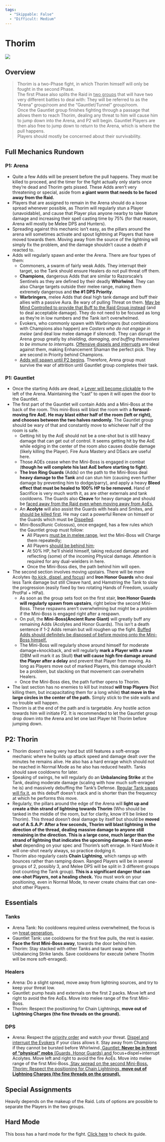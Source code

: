 ```yaml
---
tags:
  - "Skippable: False"
  - "Difficult: Medium"
---
```


# Thorim

![](../img/thorim.png)

## Overview

> Thorim is a two-Phase fight, in which Thorim himself will only be fought in the second Phase.  
> The first Phase also splits the Raid in <ins>two groups</ins> that will have two very different battles to deal with: They will be referred to as the “Arena” group/room and the “Gauntlet/Tunnel” group/room.  
> Once the Gauntlet group finishes fighting through a passage that allows them to reach Thorim, dealing any threat to him will cause him to jump down into the Arena, and P2 will begin. Gauntlet Players are then also free to jump down to return to the Arena, which is where the pull happens.  
> Players should mostly be concerned about their survivability.

## Full Mechanics Rundown

### P1: Arena

* Quite a few Adds will be present before the pull happens. They must be killed to proceed, and the timer for the fight actually only starts once they’re dead and Thorim gets pissed. These Adds aren’t very threatening or special, aside from __a giant worm that needs to be faced away from the Raid.__
* Players that are assigned to remain in the Arena should do a loose spread whenever possible, as Thorim will regularly stun a Player (unavoidable), and cause that Player plus anyone nearby to take Nature damage and increasing their spell casting time by 75% (for that reason, Arena will mostly be Melee DPS and Hunters).
* Spreading against this mechanic isn’t easy, as the pillars around the arena will sometimes activate and spout lightning at Players that have moved towards them. Moving away from the source of the lightning will simply fix the problem, and the damage shouldn’t cause a death if reacted to.
* Adds will regularly spawn and enter the Arena. There are four types of them:
    * Commoners, a swarm of fairly weak Adds. They interrupt their target, so the Tank should ensure Healers do not pull threat off them.
    * __Champions__, dangerous Adds that are similar to Razorscale’s Sentinels as they are defined by their deadly __Whirlwind__. They can also Charge targets outside their melee range, making them extremely dangerous and __the #1 DPS Priority__. 
    * __Warbringers__, melee Adds that deal high tank damage and buff their allies with a passive Aura. Be wary of pulling Threat on them. <ins>May be Mind Controlled to provide that Buff to the Raid Group instead</ins> (and to deal acceptable damage). They do not need to be focused as long as they’re in low numbers and the Tank isn’t overwhelmed.
    * Evokers, who commonly spawn with Warbringers (but combinations with Champions also happen) are _Casters who do not engage in melee_ (and deal low melee damage if silenced). They can disrupt the Arena group greatly by _shielding, damaging, and buffing themselves to be immune to interrupts._ <ins>Offensive dispels and interrupts</ins> are ideal against them, making Enhancement Shaman the perfect pick. They are second in Priority behind Champions.
    * <ins>Adds will spawn until P2 begins</ins>. Therefore, Arena group must survive the war of attrition until Gauntlet group completes their task.

### P1: Gauntlet

* Once the starting Adds are dead, a <ins>Lever will become clickable</ins> to the left of the Arena. Maintaining the “cast” to open it will open the door to the Gauntlet.
* The first part of the Gauntlet will contain Adds and a Mini-Boss at the back of the room. This mini-Boss will blast the room with a __forward-moving fire AoE. He may blast either half of the room (left or right), and chooses between the two halves randomly.__ The Gauntlet group should be wary of that and constantly move to whichever half of the room is safe.
    * Getting hit by the AoE should not be a one-shot but is still heavy damage that can get out of control. It seems getting hit by the AoE while edging in the center of the room also causes double damage (likely killing the Player). Fire Aura Mastery and DSacs are useful here.
    * Those AOEs cease when the Mini-Boss is engaged in combat (__though he will complete his last AoE before starting to fight__).
    * __The Iron Ring Guards__ (Adds) on the path to the Mini-Boss deal __heavy damage to the Tank__ and can stun him (causing even further damage by preventing him to dodge/parry), and apply a heavy __Bleed effect that must be healed to 100% HP to be removed.__ Hand of Sacrifice is very much worth it, as are other externals and tank cooldowns. The Guards also __Cleave__ for heavy damage and should be <ins>faced away from the Raid even when moving away from AoEs.</ins>
    * An __Acolyte__ will also assist the Guards with heals and Smites, and <ins>should be killed first</ins>. He may cast a powerful Renew on himself or the Guards which must be <ins>Dispelled</ins>.
    * Mini-Boss(Runic Colossus), once engaged, has a few rules which the Gauntlet group must follow:
        * All Players <ins>must be in melee range</ins>, lest the Mini-Boss will Charge them repeatedly;
        * All Players <ins>should be behind him</ins>;
        * At 50% HP, he’ll shield himself, taking reduced damage and reflecting (some) of the incoming Physical damage. Attention is required for any dual-wielders in here.
        * Once the Mini-Boss dies, the path behind him will open.  
* The second section involves moving upstairs. There will be more Acolytes (<ins>to kick, dispel, and focus</ins>) and __Iron Honor Guards__ who deal less Tank damage but still Cleave hard, and Hamstring the Tank to slow the progression (easily fixed by two rotating Hands of Freedom, usually ProtPal + HPal).
    * As soon as the group sets foot on the first stair, __Iron Honor Guards will regularly spawn from upstairs__, right below the second Mini-Boss. These respawns aren’t overwhelming but might be a problem if the Mini-Boss is engaged right after a respawn.
    * On pull, the __Mini-Boss(Ancient Rune Giant)__ will greatly buff any remaining Adds (Acolytes and Honor Guards). This isn’t a death sentence if 1-2 Adds remain but will roughen up the fight. <ins>Buffed Adds should definitely be disposed of before moving onto the Mini-Boss himself.</ins>
    * The Mini-Boss will regularly shove around himself for moderate damage+knockback, and will regularly __mark a Player with a rune__ (DBM will mark it as Skull) __that will cause high fire damage around the Player after a delay__ and prevent that Player from moving. As long as Players move out of marked Players, this damage shouldn’t be a problem, but slacking on that movement can overwhelm Healers.
    * Once the Mini-Boss dies, the path further opens to Thorim.
* The last section has no enemies to kill but instead __will trap Players__ (Not killing them, but incapacitating them for a long while) __that move in the large circles in the center of the path.__ Simply stick to the side walls and no trouble will happen.
* Thorim is at the end of the path and is targetable. Any hostile action towards him will initiate P2. It is recommended to let the Gauntlet group drop down into the Arena and let one last Player hit Thorim before jumping down.

## P2: Thorin

* Thorim doesn’t swing very hard but still features a soft-enrage mechanic where he builds up attack speed and damage dealt over the minutes he remains alive. He also has a hard enrage which should not be reached in Normal Mode as he also has reduced health. Tanks should save cooldowns for later.
* Speaking of swings, he will regularly do an __Unbalancing Strike__ at the Tank, dealing moderate damage (scaling with how much soft-enraged he is) and massively debuffing the Tank’s Defense. <ins>Regular Tank swaps will fix it</ins>, as this debuff doesn’t stack and is shorter than the frequency at which he performs this move.
* Regularly, the pillars around the edge of the Arena will __light up and create a thin strand of lightning towards Thorim__ (Who should be tanked in the middle of the room, but for clarity, know it’ll be linked to Thorim). This thread doesn’t deal damage by itself but should be __moved out of A.S.A.P: After a few seconds, Thorim will blast lightning in the direction of the thread, dealing massive damage to anyone still remaining in the direction. This is a large cone, much larger than the strand of lightning that indicates the upcoming damage. It can one-shot__ depending on your spec and Thorim’s soft enrage. In Hard Mode it will one-shot nearly always, so practice dodging it.
* Thorim also regularly casts __Chain Lightning__, which ramps up with bounces rather than ramping down. Ranged Players will be in several groups of 2, possibly 3, and Melee DPS will be split in 3 different groups (not counting the Tank group). __This is a significant danger that can one-shot Players, not a healing check.__ You must work on your positioning, even in Normal Mode, to never create chains that can one-shot other Players.

## Essentials

### Tanks

* Arena Tank: No cooldowns required unless overwhelmed, the focus is on <ins>hreat generation.</ins>
* Gauntlet Tank: use cooldowns for the first few pulls, the rest is easier. __Face the first Mini-Boss away__, towards the door behind him.
* Thorim: Stay stacked with other Tanks and taunt swap when Unbalancing Strike lands. Save cooldowns for execute (where Thorim will be more soft-enraged).

### Healers

* Arena: Do a slight spread, move away from lightning sources, and try to keep your threat low.
* Gauntlet: pump heals and externals on the first 2 packs. Move left and right to avoid the fire AoEs. Move into melee range of the first Mini-Boss.
* Thorim: Respect the positioning for Chain Lightnings, __move out of Lightning Charges (the fine threads on the ground).__

### DPS

* Arena: Respect the <ins>priority order</ins> and watch your threat. <ins>Dispel and interrupt the Evokers</ins> if your class allows it. </ins>Stay away from Champions if they cannot be bursted before Whirlwind.<ins>
Gauntlet: __Never be in front of “physical” mobs__ (Guards, Honor Guards) and </ins>focus+dispel+interrupt Acolytes. Move left and right to avoid the fire AoEs. Move into melee range of  the first Mini-Boss.<ins> Stay spread on the second Mini-Boss.
Thorim: Respect the positioning for Chain Lightnings, __move out of Lightning Charges (the fine threads on the ground).__

## Special Assignments

Heavily depends on the makeup of the Raid. Lots of options are possible to separate the Players in the two groups.

## Hard Mode

This boss has a hard mode for the fight. [Click here](../hard/thorim.md) to check its guide.

